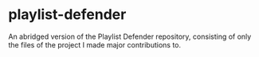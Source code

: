 # playlist-defender
An abridged version of the Playlist Defender repository, consisting of only the files of the project I made major contributions to.
